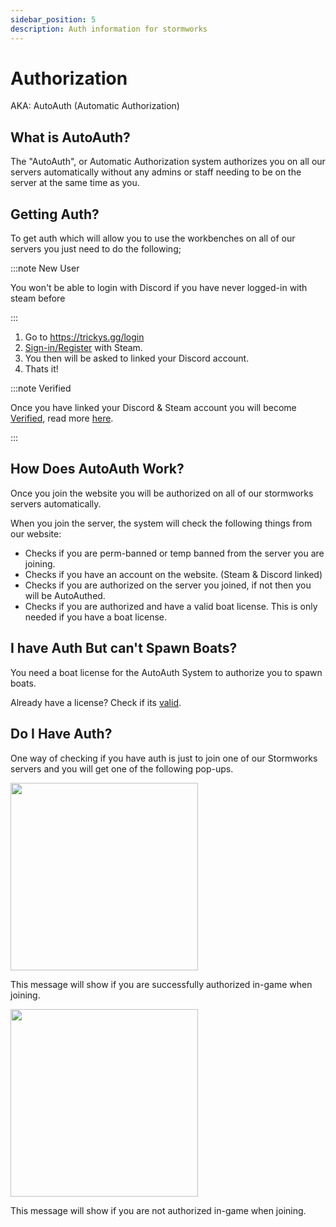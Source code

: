 ```yaml
---
sidebar_position: 5
description: Auth information for stormworks
---
```


# Authorization
AKA: AutoAuth (Automatic Authorization)

## What is AutoAuth?

The "AutoAuth", or Automatic Authorization system authorizes you on all our servers automatically without any admins or staff needing to be on the server at the same time as you.

## Getting Auth?

To get auth which will allow you to use the workbenches on all of our servers you just need to do the following;

:::note New User

You won't be able to login with Discord if you have never logged-in with steam before

:::

1. Go to https://trickys.gg/login
2. [Sign-in/Register](https://trickys.gg/login) with <i class="fa-brands fa-steam"></i> Steam.
3. You then will be asked to linked your <i class="fa-brands fa-discord"></i> Discord account.
4. Thats it!

:::note Verified

Once you have linked your <i class="fa-brands fa-discord"></i> Discord & <i class="fa-brands fa-steam"></i> Steam account you will become [Verified](./), read more [here](./).

:::

## How Does AutoAuth Work?

Once you join the website you will be authorized on all of our stormworks servers automatically.

When you join the server, the system will check the following things from our website:

- Checks if you are perm-banned or temp banned from the server you are joining.
- Checks if you have an account on the website. (Steam & Discord linked)
- Checks if you are authorized on the server you joined, if not then you will be AutoAuthed.
- Checks if you are authorized and have a valid boat license. This is only needed if you have a boat license.

## I have Auth But can't Spawn Boats?

You need a boat license for the AutoAuth System to authorize you to spawn boats.

Already have a license? Check if its [valid](https://trickys.gg/account).

## Do I Have Auth?

One way of checking if you have auth is just to join one of our Stormworks servers and you will get one of the following pop-ups.

<!-- css for flex -->
  <div class="flex-vcenter">
    <div class="img-mg">
      <img src="/img/autoauth/tsauth1.png" width="300px"/>
    </div>
<p>

This message will show if you are successfully authorized in-game when joining.

</p>
  </div>

<!-- css for flex -->
  <div class="flex-vcenter">
    <div class="img-mg">
      <img src="/img/autoauth/tsnoauth1.png" width="300px"/>
    </div>
<p>

This message will show if you are not authorized in-game when joining.

</p>
  </div>
